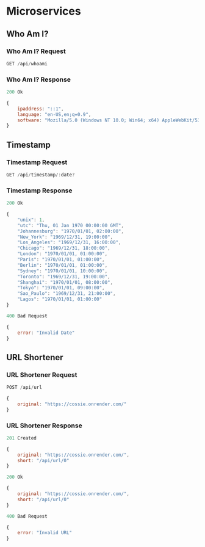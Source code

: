 # Microservices

## Who Am I?

### Who Am I? Request

```js
GET /api/whoami
```
### Who Am I? Response

```js
200 Ok
```

```js
{
    ipaddress: "::1",
    language: "en-US,en;q=0.9",
    software: "Mozilla/5.0 (Windows NT 10.0; Win64; x64) AppleWebKit/537.36 (KHTML, like Gecko) Chrome/108.0.0.0 Safari/537.36"
}
```

## Timestamp

### Timestamp Request

```js
GET /api/timestamp/:date?
```

### Timestamp Response
```js
200 Ok
```
```js
{
    "unix": 1,
    "utc": "Thu, 01 Jan 1970 00:00:00 GMT",
    "Johannesburg": "1970/01/01, 02:00:00",
    "New_York": "1969/12/31, 19:00:00",
    "Los_Angeles": "1969/12/31, 16:00:00",
    "Chicago": "1969/12/31, 18:00:00",
    "London": "1970/01/01, 01:00:00",
    "Paris": "1970/01/01, 01:00:00",
    "Berlin": "1970/01/01, 01:00:00",
    "Sydney": "1970/01/01, 10:00:00",
    "Toronto": "1969/12/31, 19:00:00",
    "Shanghai": "1970/01/01, 08:00:00",
    "Tokyo": "1970/01/01, 09:00:00",
    "Sao_Paulo": "1969/12/31, 21:00:00",
    "Lagos": "1970/01/01, 01:00:00"
}
```
```js
400 Bad Request
```

```js
{
    error: "Invalid Date"
}
```
## URL Shortener

### URL Shortener Request

```js
POST /api/url
```

```js
{
    original: "https://cossie.onrender.com/"
}
```

### URL Shortener Response
```js
201 Created
```

```js
{
    original: "https://cossie.onrender.com/",
    short: "/api/url/0"
}
```
```js
200 Ok
```

```js
{
    original: "https://cossie.onrender.com/",
    short: "/api/url/0"
}
```
```js 
400 Bad Request
```
```js
{
    error: "Invalid URL"
}
```